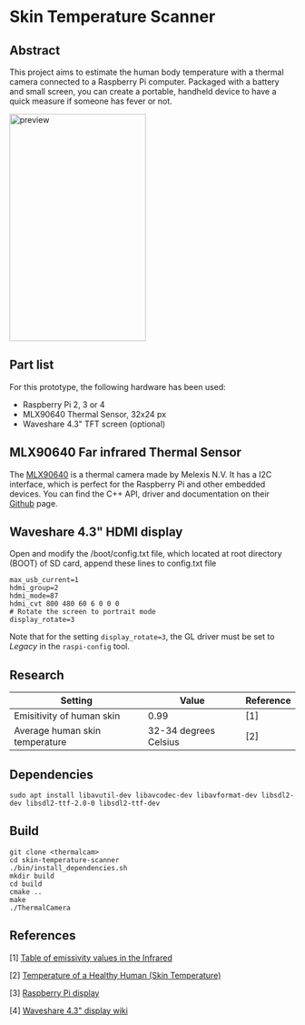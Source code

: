 # Skin Temperature Scanner

## Abstract

This project aims to estimate the human body temperature with a
thermal camera connected to a Raspberry Pi computer. Packaged with
a battery and small screen, you can create a portable, handheld
device to have a quick measure if someone has fever or not.

<img alt="preview" src="resources/images/preview.gif" height=400 width=240>

## Part list

For this prototype, the following hardware has been used:
- Raspberry Pi 2, 3 or 4
- MLX90640 Thermal Sensor, 32x24 px 
- Waveshare 4.3" TFT screen (optional)

## MLX90640 Far infrared Thermal Sensor

The [MLX90640](https://www.melexis.com/en/product/MLX90640/Far-Infrared-Thermal-Sensor-Array) is a thermal camera
made by Melexis N.V. It has a I2C interface, which is perfect for the Raspberry Pi and other embedded devices. You can 
find the C++ API, driver and documentation on their [Github](https://github.com/melexis/mlx90640-library) page.

## Waveshare 4.3" HDMI display

Open and modify the /boot/config.txt file, which located at root directory (BOOT) of SD card, append these lines to config.txt file
```shell script
max_usb_current=1
hdmi_group=2
hdmi_mode=87
hdmi_cvt 800 480 60 6 0 0 0 
# Rotate the screen to portrait mode
display_rotate=3
```
Note that for the setting `display_rotate=3`, the GL driver must be set to _Legacy_ in the `raspi-config` tool.

## Research

| Setting                        | Value                 | Reference |
| ------------------------------ | --------------------- | --------- |
| Emisitivity of human skin      | 0.99                  | [1]       |
| Average human skin temperature | 32-34 degrees Celsius | [2]       |

## Dependencies

```shell script
sudo apt install libavutil-dev libavcodec-dev libavformat-dev libsdl2-dev libsdl2-ttf-2.0-0 libsdl2-ttf-dev
```

## Build

```shell script
git clone <thermalcam>
cd skin-temperature-scanner
./bin/install_dependencies.sh
mkdir build
cd build
cmake ..
make
./ThermalCamera
``` 

## References

[1] [Table of emissivity values in the Infrared](https://www.optotherm.com/emiss-table.htm)

[2] [Temperature of a Healthy Human (Skin Temperature)](https://hypertextbook.com/facts/2001/AbantyFarzana.shtml)

[3] [Raspberry Pi display](https://www.raspberrypi.org/documentation/hardware/display/)

[4] [Waveshare 4.3" display wiki](https://www.waveshare.com/wiki/4.3inch_HDMI_LCD_(B))
